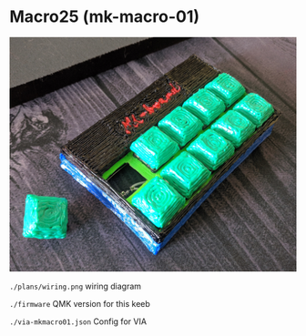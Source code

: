 # Macro25 (mk-macro-01)

![preview](./images/result-preview.jpg)

`./plans/wiring.png` wiring diagram

`./firmware` QMK version for this keeb

`./via-mkmacro01.json` Config for VIA